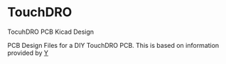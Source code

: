 # TouchDRO
TocuhDRO PCB Kicad Design

PCB Design Files for a DIY TouchDRO PCB. This is based on information provided by [Y](https://www.touchdro.com/)
